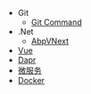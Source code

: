 - Git
  - [Git Command](/Git/Git.md)
- .Net
  - [AbpVNext](/Net/AbpVNext.md)
- [Vue](Vue.md)
- [Dapr](Dapr.md)
- [微服务](Micro.md)
- [Docker](Docker.md)
